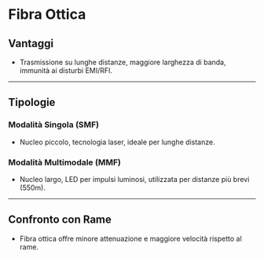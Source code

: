   
# Fibra Ottica

  

## Vantaggi

- Trasmissione su lunghe distanze, maggiore larghezza di banda, immunità ai disturbi EMI/RFI.

  

---

  

## Tipologie

### Modalità Singola (SMF)

- Nucleo piccolo, tecnologia laser, ideale per lunghe distanze.

  

### Modalità Multimodale (MMF)

- Nucleo largo, LED per impulsi luminosi, utilizzata per distanze più brevi (550m).

  

---

  

## Confronto con Rame

- Fibra ottica offre minore attenuazione e maggiore velocità rispetto al rame.